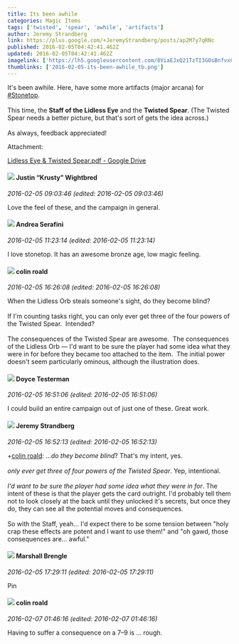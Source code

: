 ```yaml
---
title: Its been awhile
categories: Magic Items
tags: ['twisted', 'spear', 'awhile', 'artifacts']
author: Jeremy Strandberg
link: https://plus.google.com/+JeremyStrandberg/posts/ap2M7y7qRNc
published: 2016-02-05T04:42:41.462Z
updated: 2016-02-05T04:42:41.462Z
imagelink: ['https://lh5.googleusercontent.com/8ViaEJxQ21TzTI3GOsBnfvxCHIaQuggV3qiY56MMicaOXz-Jq5Qogw=w1200-h630-p']
thumblinks: ['2016-02-05-its-been-awhile_tb.png']
---
```


It&#39;s been awhile.  Here, have some more artifacts (major arcana) for <a rel="nofollow" class="ot-hashtag" href="https://plus.google.com/s/%23Stonetop/posts">#Stonetop</a>.<br /><br />This time, the <b>Staff of the Lidless Eye</b> and the <b>Twisted Spear</b>.  (The Twisted Spear needs a better picture, but that&#39;s sort of gets the idea across.)<br /><br />As always, feedback appreciated!<br />


Attachment:

<a href='https://drive.google.com/open?id=0B0lFq3ECDQDQZ2RldTRFQjd2bUk'>Lidless Eye & Twisted Spear.pdf - Google Drive</a>


<div id='comment z12mujjhnxq2sp4qe04cjroqpqz5wpqwn4o'>
  <h4><img src='{{site.baseurl}}//images/avatars/116619544191940331555_photo.jpg'> Justin “Krusty” Wightbred</h4>
      <p><cite>2016-02-05 09:03:46 (edited: 2016-02-05 09:03:46)</cite></p>
        <p>Love the feel of these, and the campaign in general.</p>
</div>
        

<div id='comment z12mujjhnxq2sp4qe04cjroqpqz5wpqwn4o'>
  <h4><img src='{{site.baseurl}}//images/avatars/110285352867085036435_photo.jpg'> Andrea Serafini</h4>
      <p><cite>2016-02-05 11:23:14 (edited: 2016-02-05 11:23:14)</cite></p>
        <p>I love stonetop. It has an awesome bronze age, low magic feeling.</p>
</div>
        

<div id='comment z12mujjhnxq2sp4qe04cjroqpqz5wpqwn4o'>
  <h4><img src='{{site.baseurl}}//images/avatars/112202482806363015700_photo.jpg'> colin roald</h4>
      <p><cite>2016-02-05 16:26:08 (edited: 2016-02-05 16:26:08)</cite></p>
        <p>When the Lidless Orb steals someone&#39;s sight, do they become blind?<br /><br />If I&#39;m counting tasks right, you can only ever get three of the four powers of the Twisted Spear.  Intended?<br /><br />The consequences of the Twisted Spear are awesome.  The consequences of the Lidless Orb — I&#39;d want to be sure the player had some idea what they were in for before they became too attached to the item.  The initial power doesn&#39;t seem particularly ominous, although the illustration does.</p>
</div>
        

<div id='comment z12mujjhnxq2sp4qe04cjroqpqz5wpqwn4o'>
  <h4><img src='{{site.baseurl}}//images/avatars/105138568577624786912_photo.jpg'> Doyce Testerman</h4>
      <p><cite>2016-02-05 16:51:06 (edited: 2016-02-05 16:51:06)</cite></p>
        <p>I could build an entire campaign out of just one of these. Great work.</p>
</div>
        

<div id='comment z12mujjhnxq2sp4qe04cjroqpqz5wpqwn4o'>
  <h4><img src='{{site.baseurl}}//images/avatars/102595580176380683252_photo.jpg'> Jeremy Strandberg</h4>
      <p><cite>2016-02-05 16:52:13 (edited: 2016-02-05 16:52:13)</cite></p>
        <p><span class="proflinkWrapper"><span class="proflinkPrefix">+</span><a class="proflink" href="https://plus.google.com/112202482806363015700" oid="112202482806363015700">colin roald</a></span>:  ...<i>do they become blind</i>?  That&#39;s my intent, yes.  <br /><br /><i>only ever get three of four powers of the Twisted Spear</i>.  Yep, intentional.<br /><br /><i>I&#39;d want to be sure the player had some idea what they were in for</i>.  The intent of these is that the player gets the card outright. I&#39;d probably tell them not to look closely at the back until they unlocked it&#39;s secrets, but once they do, they can see all the potential moves and consequences.<br /><br />So with the Staff, yeah... I&#39;d expect there to be some tension between &quot;holy crap these effects are potent and I want to use them!&quot; and &quot;oh gawd, those consequences are... awful.&quot;</p>
</div>
        

<div id='comment z12mujjhnxq2sp4qe04cjroqpqz5wpqwn4o'>
  <h4><img src='{{site.baseurl}}//images/avatars/110973090768429200038_photo.jpg'> Marshall Brengle</h4>
      <p><cite>2016-02-05 17:29:11 (edited: 2016-02-05 17:29:11)</cite></p>
        <p>Pin</p>
</div>
        

<div id='comment z12mujjhnxq2sp4qe04cjroqpqz5wpqwn4o'>
  <h4><img src='{{site.baseurl}}//images/avatars/112202482806363015700_photo.jpg'> colin roald</h4>
      <p><cite>2016-02-07 01:46:16 (edited: 2016-02-07 01:46:16)</cite></p>
        <p>Having to suffer a consequence on a 7–9 is ... rough.</p>
</div>
        